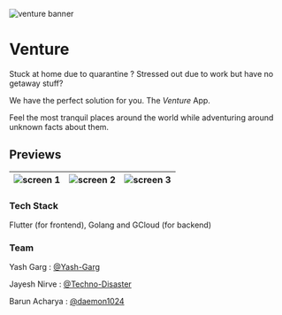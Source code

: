 ![venture banner](https://raw.githubusercontent.com/Yash-Garg/Venture/master/assets/venture%20banner.jpg)

# Venture

Stuck at home due to quarantine ? Stressed out due to work but have no getaway stuff? 

We have the perfect solution for you. The *Venture* App.

Feel the most tranquil places around the world while adventuring around unknown facts about them.

## Previews

| ![screen 1](https://raw.githubusercontent.com/Yash-Garg/Venture/master/assets/screen%201.png) | ![screen 2](https://raw.githubusercontent.com/Yash-Garg/Venture/master/assets/screen%202.1.png) | ![screen 3](https://raw.githubusercontent.com/Yash-Garg/Venture/master/assets/screen%202.2.png) |
| ------------- |:-------------:| -----:|

### Tech Stack

Flutter (for frontend), Golang and GCloud (for backend)

### Team

Yash Garg : [@Yash-Garg](https://github.com/Yash-Garg)

Jayesh Nirve : [@Techno-Disaster](https://github.com/Techno-Disaster)

Barun Acharya : [@daemon1024](https://github.com/daemon1024)
